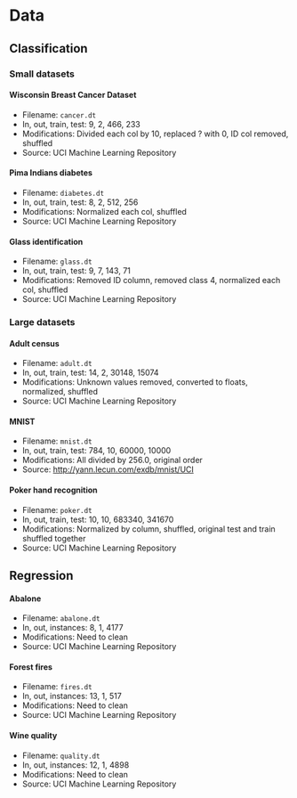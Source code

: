 # Data

## Classification

### Small datasets

#### Wisconsin Breast Cancer Dataset
+ Filename: `cancer.dt`
+ In, out, train, test: 9, 2, 466, 233
+ Modifications: Divided each col by 10, replaced ? with 0, ID col removed, shuffled
+ Source: UCI Machine Learning Repository

#### Pima Indians diabetes
+ Filename: `diabetes.dt`
+ In, out, train, test: 8, 2, 512, 256
+ Modifications: Normalized each col, shuffled
+ Source: UCI Machine Learning Repository

#### Glass identification
+ Filename: `glass.dt`
+ In, out, train, test: 9, 7, 143, 71
+ Modifications: Removed ID column, removed class 4, normalized each col, shuffled
+ Source: UCI Machine Learning Repository

### Large datasets

#### Adult census
+ Filename: `adult.dt`
+ In, out, train, test: 14, 2, 30148, 15074
+ Modifications: Unknown values removed, converted to floats, normalized, shuffled
+ Source: UCI Machine Learning Repository

#### MNIST
+ Filename: `mnist.dt`
+ In, out, train, test: 784, 10, 60000, 10000
+ Modifications: All divided by 256.0, original order
+ Source: http://yann.lecun.com/exdb/mnist/UCI

#### Poker hand recognition
+ Filename: `poker.dt`
+ In, out, train, test: 10, 10, 683340, 341670
+ Modifications: Normalized by column, shuffled, original test and train shuffled together
+ Source: UCI Machine Learning Repository

## Regression

#### Abalone
+ Filename: `abalone.dt`
+ In, out, instances: 8, 1, 4177
+ Modifications: Need to clean
+ Source: UCI Machine Learning Repository

#### Forest fires
+ Filename: `fires.dt`
+ In, out, instances: 13, 1, 517
+ Modifications: Need to clean
+ Source: UCI Machine Learning Repository

#### Wine quality
+ Filename: `quality.dt`
+ In, out, instances: 12, 1, 4898
+ Modifications: Need to clean
+ Source: UCI Machine Learning Repository
